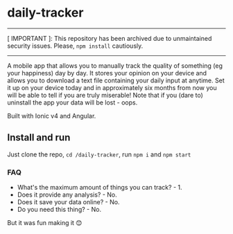 # daily-tracker

---------------

[ IMPORTANT ]: This repository has been archived due to unmaintained security issues. Please, `npm install` cautiously.

---------------

A mobile app that allows you to manually track the quality of something (eg your happiness) day by day. 
It stores your opinion on your device and allows you to download a text file containing your daily input at anytime. 
Set it up on your device today and in approximately six months from now you will be able to tell if you are truly miserable!
Note that if you (dare to) uninstall the app your data will be lost - oops. 

Built with Ionic v4 and Angular.  

## Install and run
Just clone the repo, `cd /daily-tracker`, run `npm i` and `npm start`

### FAQ  
- What's the maximum amount of things you can track? - 1. 
- Does it provide any analysis? - No. 
- Does it save your data online? - No. 
- Do you need this thing? - No. 

But it was fun making it 😊 
